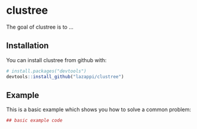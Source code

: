 # clustree

The goal of clustree is to ...

## Installation

You can install clustree from github with:


``` r
# install.packages("devtools")
devtools::install_github("lazappi/clustree")
```

## Example

This is a basic example which shows you how to solve a common problem:

``` r
## basic example code
```
